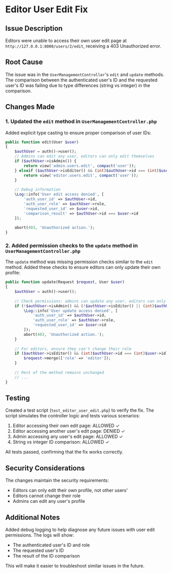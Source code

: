 # Editor User Edit Fix

## Issue Description
Editors were unable to access their own user edit page at `http://127.0.0.1:8000/users/2/edit`, receiving a 403 Unauthorized error.

## Root Cause
The issue was in the `UserManagementController`'s `edit` and `update` methods. The comparison between the authenticated user's ID and the requested user's ID was failing due to type differences (string vs integer) in the comparison.

## Changes Made

### 1. Updated the `edit` method in `UserManagementController.php`

Added explicit type casting to ensure proper comparison of user IDs:

```php
public function edit(User $user)
{
    $authUser = auth()->user();
    // Admins can edit any user, editors can only edit themselves
    if ($authUser->isAdmin()) {
        return view('admin.users.edit', compact('user'));
    } elseif ($authUser->isEditor() && (int)$authUser->id === (int)$user->id) {
        return view('editor.users.edit', compact('user'));
    }
    
    // Debug information
    \Log::info('User edit access denied', [
        'auth_user_id' => $authUser->id,
        'auth_user_role' => $authUser->role,
        'requested_user_id' => $user->id,
        'comparison_result' => $authUser->id === $user->id
    ]);
    
    abort(403, 'Unauthorized action.');
}
```

### 2. Added permission checks to the `update` method in `UserManagementController.php`

The `update` method was missing permission checks similar to the `edit` method. Added these checks to ensure editors can only update their own profile:

```php
public function update(Request $request, User $user)
{
    $authUser = auth()->user();
    
    // Check permissions: admins can update any user, editors can only update themselves
    if (!$authUser->isAdmin() && (!$authUser->isEditor() || (int)$authUser->id !== (int)$user->id)) {
        \Log::info('User update access denied', [
            'auth_user_id' => $authUser->id,
            'auth_user_role' => $authUser->role,
            'requested_user_id' => $user->id
        ]);
        abort(403, 'Unauthorized action.');
    }
    
    // For editors, ensure they can't change their role
    if ($authUser->isEditor() && (int)$authUser->id === (int)$user->id) {
        $request->merge(['role' => 'editor']);
    }
    
    // Rest of the method remains unchanged
    // ...
}
```

## Testing

Created a test script (`test_editor_user_edit.php`) to verify the fix. The script simulates the controller logic and tests various scenarios:

1. Editor accessing their own edit page: ALLOWED ✓
2. Editor accessing another user's edit page: DENIED ✓
3. Admin accessing any user's edit page: ALLOWED ✓
4. String vs integer ID comparison: ALLOWED ✓

All tests passed, confirming that the fix works correctly.

## Security Considerations

The changes maintain the security requirements:
- Editors can only edit their own profile, not other users'
- Editors cannot change their role
- Admins can edit any user's profile

## Additional Notes

Added debug logging to help diagnose any future issues with user edit permissions. The logs will show:
- The authenticated user's ID and role
- The requested user's ID
- The result of the ID comparison

This will make it easier to troubleshoot similar issues in the future.
